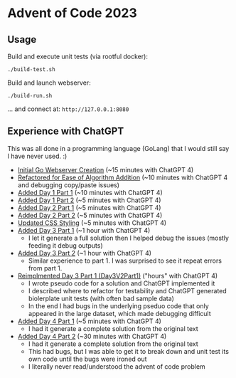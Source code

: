 # Advent of Code 2023

## Usage

Build and execute unit tests (via rootful docker):

    ./build-test.sh

Build and launch webserver:

    ./build-run.sh

... and connect at: `http://127.0.0.1:8080`

## Experience with ChatGPT

This was all done in a programming language (GoLang) that I would still say I have never used. :)

* [Initial Go Webserver Creation](docs/Initial-Go-Webserver-Creation.md)
  (~15 minutes with ChatGPT 4)
* [Refactored for Ease of Algorithm Addition](docs/Refactored-for-Ease-of-Algorithm-Addition.md)
  (~10 minutes with ChatGPT 4 and debugging copy/paste issues)
* [Added Day 1 Part 1](docs/Added-Day-1-Part-1.md) (~10 minutes with ChatGPT 4)
* [Added Day 1 Part 2](docs/Added-Day-1-Part-2.md) (~5 minutes with ChatGPT 4)
* [Added Day 2 Part 1](docs/Added-Day-2-Part-1.md) (~5 minutes with ChatGPT 4)
* [Added Day 2 Part 2](docs/Added-Day-2-Part-2.md) (~5 minutes with ChatGPT 4)
* [Updated CSS Styling](docs/Updated-CSS-Styling.md) (~5 minutes with ChatGPT 4)
* [Added Day 3 Part 1](docs/Added-Day-3-Part-1.md) (~1 hour with ChatGPT 4)
    * I let it generate a full solution then I helped debug the issues (mostly feeding it debug outputs)
* [Added Day 3 Part 2](docs/Added-Day-3-Part-2.md) (~1 hour with ChatGPT 4)
    * Similar experience to part 1. I was surprised to see it repeat errors from part 1.
* [Reimplmented Day 3 Part 1 (Day3V2Part1)](docs/Added-Day-3-Part-1.md) ("hours" with ChatGPT 4)
    * I wrote pseudo code for a solution and ChatGPT implemented it
    * I described where to refactor for testability and ChatGPT generated biolerplate unit tests (with often bad sample data)
    * In the end I had bugs in the underlying pseduo code that only appeared in the large dataset,
      which made debugging difficult
* [Added Day 4 Part 1](docs/Added-Day-4-Part-1.md) (~5 minutes with ChatGPT 4)
    * I had it generate a complete solution from the original text
* [Added Day 4 Part 2](docs/Added-Day-4-Part-2.md) (~30 minutes with ChatGPT 4)
    * I had it generate a complete solution from the original text
    * This had bugs, but I was able to get it to break down and unit test its own code until the bugs were ironed out
    * I literally never read/understood the advent of code problem
